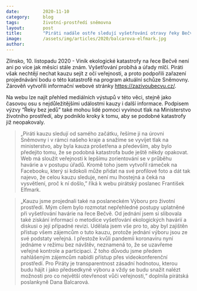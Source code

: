```yaml
---
date:         2020-11-10
category:     blog
tags:         životní-prostředí sněmovna
layout:       post
title:        "Piráti nadále ostře sledují vyšetřování otravy řeky Bečvy. Věc chtějí projednat ve Sněmovně, veřejnost informují i pomocí nového webu"
image:        /assets/img/articles/2020/balcarova-elfmark.jpg
author:       
---
```


Zlínsko, 10. listopadu 2020 - Viník ekologické katastrofy na řece Bečvě není ani po více jak měsíci stále znám. Vyšetřování probíhá a úřady mlčí. Piráti však nechtějí nechat kauzu sejít z očí veřejnosti, a proto podpořili zařazení projednávání bodu o této katastrofě na program aktuální schůze Sněmovny. Zárověň vytvořili informační webové stránky https://zazivoubecvu.cz/. 


Na webu lze najít přehled mediálních výstupů v této věci, stejně jako časovou osu s nejdůležitějšími událostmi kauzy i další informace. Podpisem výzvy “Řeky bez jedů” také mohou lidé pomoci vyvinout tlak na Ministerstvo životního prostředí, aby podniklo kroky k tomu, aby se podobné katastrofy již neopakovaly.


> „Piráti kauzu sledují od samého začátku, řešíme ji na úrovni Sněmovny i v rámci našeho kraje a snažíme se vyvíjet tlak na ministerstvo, aby byla kauza prošetřena a především, aby bylo předejito tomu, že se podobná katastrofa bude ještě někdy opakovat. Web má sloužit veřejnosti k lepšímu zorientování se v průběhu havárie a v postupu úřadů. Kromě toho jsem vytvořil rámeček na Facebooku, který si kdokoli může přidat na své profilové foto a dát tak najevo, že celou kauzu sleduje, není mu lhostejná a čeká na vysvětlení, proč k ní došlo,” říká k webu pirátský poslanec František Elfmark.  


> „Kauzu jsme projednali také na poslaneckém Výboru pro životní prostředí. Mým cílem bylo rozmotat nepřehledné postupy uplatněné při vyšetřování havárie na řece Bečvě. Od jednání jsem si slibovala také získání informací o metodice vyšetřování ekologických havárií a diskusi o její případné revizi. Udělala jsem vše pro to, aby byl zajištěn přístup všem zájemcům o tuto kauzu, protože jednání výboru jsou ze své podstaty veřejná. I přestože kvůli pandemii koronaviru nyní jednáme v režimu bez návštěv, neznamená to, že se uzavřeme veřejné kontrole a participaci. Z toho důvodu jsme předem nahlášeným zájemcům nabídli přístup přes videokonferenční prostředí. Pro Piráty je transparentnost zásadní hodnotou, kterou budu hájit i jako předsedkyně výboru a vždy se budu snažit nalézt možnosti pro co největší otevřenost vůči veřejnosti,“ doplnila pirátská poslankyně Dana Balcarová.   
